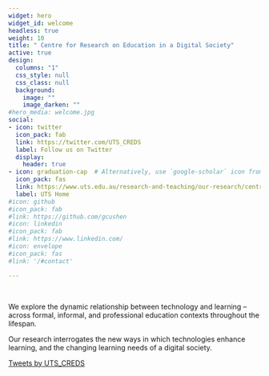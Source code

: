 ```yaml
---
widget: hero
widget_id: welcome
headless: true
weight: 10
title: " Centre for Research on Education in a Digital Society"
active: true
design:
  columns: "1"
  css_style: null
  css_class: null
  background:
    image: ""
    image_darken: ""
#hero_media: welcome.jpg
social:
- icon: twitter
  icon_pack: fab
  link: https://twitter.com/UTS_CREDS
  label: Follow us on Twitter
  display:
    header: true
- icon: graduation-cap  # Alternatively, use `google-scholar` icon from `ai` icon pack
  icon_pack: fas
  link: https://www.uts.edu.au/research-and-teaching/our-research/centre-research-education-digital-society
  label: UTS Home
#icon: github
#icon_pack: fab
#link: https://github.com/gcushen
#icon: linkedin
#icon_pack: fab
#link: https://www.linkedin.com/
#icon: envelope
#icon_pack: fas
#link: '/#contact'

---
```

<br>

We explore the dynamic relationship between technology and learning – across formal, informal, and professional education contexts throughout the lifespan.

Our research interrogates the new ways in which technologies enhance learning, and the changing learning needs of a digital society.

<a class="twitter-timeline" href="https://twitter.com/UTS_CREDS?ref_src=twsrc%5Etfw">Tweets by UTS_CREDS</a> <script async src="https://platform.twitter.com/widgets.js" charset="utf-8"></script> 
